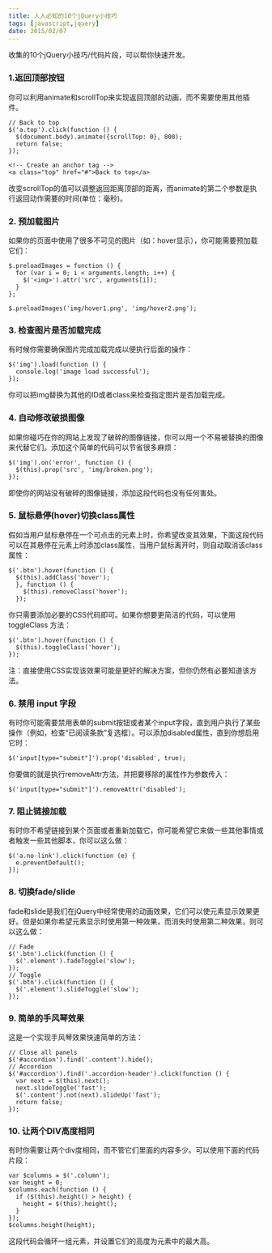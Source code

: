 ```yaml
---
title: 人人必知的10个jQuery小技巧
tags: [javascript,jquery]
date: 2015/02/07
---
```


收集的10个jQuery小技巧/代码片段，可以帮你快速开发。

### 1.返回顶部按钮

你可以利用animate和scrollTop来实现返回顶部的动画，而不需要使用其他插件。

```
// Back to top
$('a.top').click(function () {
  $(document.body).animate({scrollTop: 0}, 800);
  return false;
});

<!-- Create an anchor tag -->
<a class="top" href="#">Back to top</a>

```

改变scrollTop的值可以调整返回距离顶部的距离，而animate的第二个参数是执行返回动作需要的时间(单位：毫秒)。

### 2. 预加载图片

如果你的页面中使用了很多不可见的图片（如：hover显示），你可能需要预加载它们：

```
$.preloadImages = function () {
  for (var i = 0; i < arguments.length; i++) {
    $('<img>').attr('src', arguments[i]);
  }
};
```

```$.preloadImages('img/hover1.png', 'img/hover2.png');```

### 3. 检查图片是否加载完成

有时候你需要确保图片完成加载完成以便执行后面的操作：

```
$('img').load(function () {
  console.log('image load successful');
});
```

你可以把img替换为其他的ID或者class来检查指定图片是否加载完成。

### 4. 自动修改破损图像

如果你碰巧在你的网站上发现了破碎的图像链接，你可以用一个不易被替换的图像来代替它们。添加这个简单的代码可以节省很多麻烦：

```
$('img').on('error', function () {
  $(this).prop('src', 'img/broken.png');
});
```

即使你的网站没有破碎的图像链接，添加这段代码也没有任何害处。

### 5. 鼠标悬停(hover)切换class属性

假如当用户鼠标悬停在一个可点击的元素上时，你希望改变其效果，下面这段代码可以在其悬停在元素上时添加class属性，当用户鼠标离开时，则自动取消该class属性：

```
$('.btn').hover(function () {
  $(this).addClass('hover');
  }, function () {
    $(this).removeClass('hover');
  });
```

你只需要添加必要的CSS代码即可。如果你想要更简洁的代码，可以使用toggleClass 方法：

```
$('.btn').hover(function () { 
  $(this).toggleClass('hover'); 
});
```

注：直接使用CSS实现该效果可能是更好的解决方案，但你仍然有必要知道该方法。

### 6. 禁用 input 字段

有时你可能需要禁用表单的submit按钮或者某个input字段，直到用户执行了某些操作（例如，检查“已阅读条款”复选框）。可以添加disabled属性，直到你想启用它时：

```
$('input[type="submit"]').prop('disabled', true);
```

你要做的就是执行removeAttr方法，并把要移除的属性作为参数传入：

```
$('input[type="submit"]').removeAttr('disabled');
```

### 7. 阻止链接加载

有时你不希望链接到某个页面或者重新加载它，你可能希望它来做一些其他事情或者触发一些其他脚本，你可以这么做：

```
$('a.no-link').click(function (e) {
  e.preventDefault();
});
```

### 8. 切换fade/slide

fade和slide是我们在jQuery中经常使用的动画效果，它们可以使元素显示效果更好。但是如果你希望元素显示时使用第一种效果，而消失时使用第二种效果，则可以这么做：

```
// Fade
$('.btn').click(function () {
  $('.element').fadeToggle('slow');
});
// Toggle
$('.btn').click(function () {
  $('.element').slideToggle('slow');
});
```

### 9. 简单的手风琴效果

这是一个实现手风琴效果快速简单的方法：

```
// Close all panels
$('#accordion').find('.content').hide();
// Accordion
$('#accordion').find('.accordion-header').click(function () {
  var next = $(this).next();
  next.slideToggle('fast');
  $('.content').not(next).slideUp('fast');
  return false;
});
```

### 10. 让两个DIV高度相同

有时你需要让两个div度相同，而不管它们里面的内容多少。可以使用下面的代码片段：

```
var $columns = $('.column');
var height = 0;
$columns.each(function () {
  if ($(this).height() > height) {
    height = $(this).height();
  }
});
$columns.height(height);
```

这段代码会循环一组元素，并设置它们的高度为元素中的最大高。